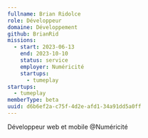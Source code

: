 ```yaml
---
fullname: Brian Ridolce
role: Développeur
domaine: Développement
github: BrianRid
missions:
  - start: 2023-06-13
    end: 2023-10-10
    status: service
    employer: Numéricité
    startups:
      - tumeplay
startups:
  - tumeplay
memberType: beta
uuid: d6b6ef2a-c75f-4d2e-afd1-34a91dd5a0ff
---
```

Développeur web et mobile @Numéricité